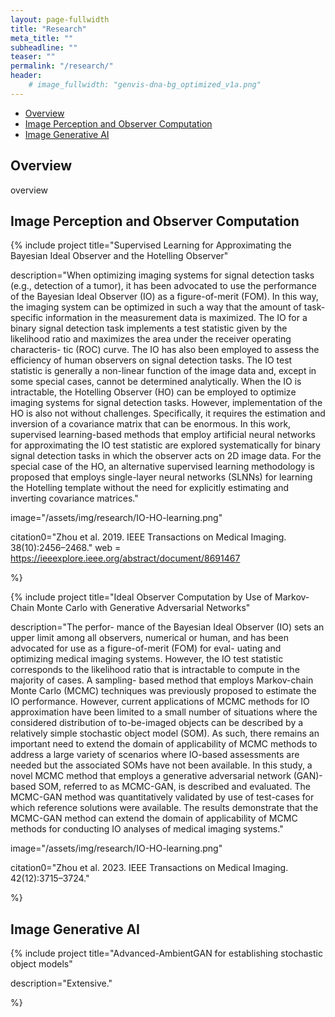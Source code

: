 ```yaml
---
layout: page-fullwidth
title: "Research"
meta_title: ""
subheadline: ""
teaser: ""
permalink: "/research/"
header:
    # image_fullwidth: "genvis-dna-bg_optimized_v1a.png"
---
```


<div data-magellan-expedition="fixed">
  <ul class="sub-nav">
    <li data-magellan-arrival="Overview"><a href="#Overview">Overview</a></li>
    <li data-magellan-arrival="IPOC"><a href="#IPOC">Image Perception and Observer Computation</a></li>
    <li data-magellan-arrival="IGAI"><a href="#IGAI">Image Generative AI</a></li>
  </ul>
</div>

<h2 data-magellan-destination="Overview">Overview</h2>
<a name="Overview"></a>

overview





<h2 data-magellan-destination="IPOC">Image Perception and Observer Computation</h2>
<a name="IPOC"></a>

{% include project
  title="Supervised Learning for Approximating the Bayesian Ideal Observer and the Hotelling Observer"

  description="When optimizing imaging systems for signal detection tasks (e.g., detection of a tumor), it has been advocated to use the performance of the Bayesian Ideal Observer (IO) as a figure-of-merit (FOM). In this way, the imaging system can be optimized in such a way that the amount of task-specific information in the measurement data is maximized. The IO for a binary signal detection task implements a test statistic given by the likelihood ratio and maximizes the area under the receiver operating characteris- tic (ROC) curve. The IO has also been employed to assess the efficiency of human observers on signal detection tasks. The IO test statistic is generally a non-linear function of the image data and, except in some special cases, cannot be determined analytically. When the IO is intractable, the Hotelling Observer (HO) can be employed to optimize imaging systems for signal detection tasks. However, implementation of the HO is also not without challenges. Specifically, it requires the estimation and inversion of a covariance matrix that can be enormous. In this work, supervised learning-based methods that employ artificial neural networks for approximating the IO test statistic are explored systematically for binary signal detection tasks in which the observer acts on 2D image data. For the special case of the HO, an alternative supervised learning methodology is proposed that employs single-layer neural networks (SLNNs) for learning the Hotelling template without the need for explicitly estimating and inverting covariance matrices."

  image="/assets/img/research/IO-HO-learning.png"

  citation0="Zhou et al. 2019. IEEE Transactions on Medical Imaging. 38(10):2456–2468."
  web = https://ieeexplore.ieee.org/abstract/document/8691467


%}

{% include project
  title="Ideal Observer Computation by Use of Markov-Chain Monte Carlo with Generative Adversarial Networks"

  description="The perfor- mance of the Bayesian Ideal Observer (IO) sets an upper limit among all observers, numerical or human, and has been advocated for use as a figure-of-merit (FOM) for eval- uating and optimizing medical imaging systems. However, the IO test statistic corresponds to the likelihood ratio that is intractable to compute in the majority of cases. A sampling- based method that employs Markov-chain Monte Carlo (MCMC) techniques was previously proposed to estimate the IO performance. However, current applications of MCMC methods for IO approximation have been limited to a small number of situations where the considered distribution of to-be-imaged objects can be described by a relatively simple stochastic object model (SOM). As such, there remains an important need to extend the domain of applicability of MCMC methods to address a large variety of scenarios where IO-based assessments are needed but the associated SOMs have not been available. In this study, a novel MCMC method that employs a generative adversarial network (GAN)-based SOM, referred to as MCMC-GAN, is described and evaluated. The MCMC-GAN method was quantitatively validated by use of test-cases for which reference solutions were available. The results demonstrate that the MCMC-GAN method can extend the domain of applicability of MCMC methods for conducting IO analyses of medical imaging systems."

  image="/assets/img/research/IO-HO-learning.png"

  citation0="Zhou et al. 2023. IEEE Transactions on Medical Imaging. 42(12):3715–3724."

%}




<h2 data-magellan-destination="IGAI">Image Generative AI</h2>
<a name="IGAI"></a>

{% include project
  title="Advanced-AmbientGAN for establishing stochastic object models"

  description="Extensive."

  

%}


